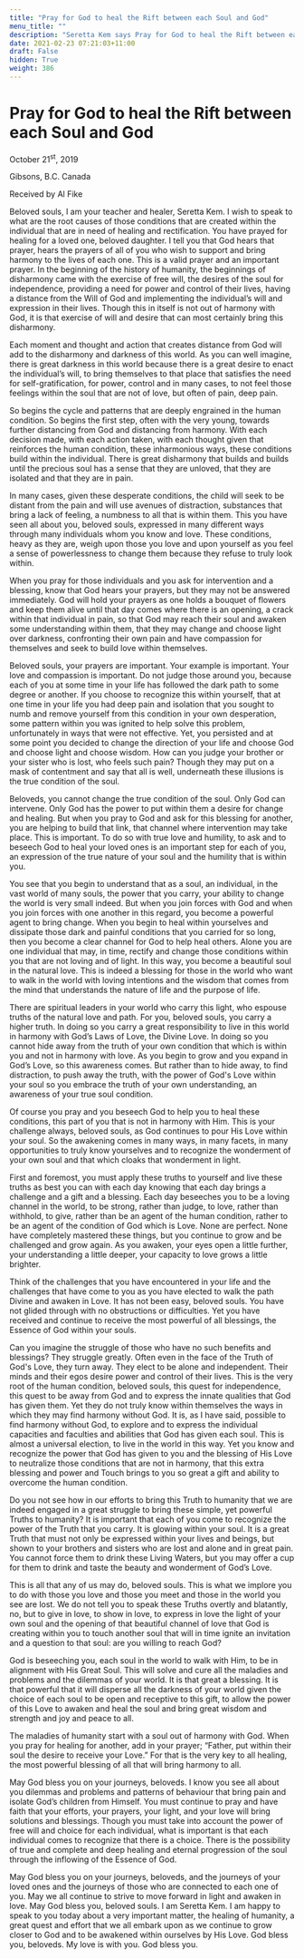 ```yaml
---
title: "Pray for God to heal the Rift between each Soul and God"
menu_title: ""
description: "Seretta Kem says Pray for God to heal the Rift between each Soul and God"
date: 2021-02-23 07:21:03+11:00
draft: False
hidden: True
weight: 386
---
```

# Pray for God to heal the Rift between each Soul and God

October 21<sup>st</sup>, 2019

Gibsons, B.C. Canada

Received by Al Fike


Beloved souls, I am your teacher and healer, Seretta Kem. I wish to speak to what are the root causes of those conditions that are created within the individual that are in need of healing and rectification. You have prayed for healing for a loved one, beloved daughter. I tell you that God hears that prayer, hears the prayers of all of you who wish to support and bring harmony to the lives of each one. This is a valid prayer and an important prayer. 
In the beginning of the history of humanity, the beginnings of disharmony came with the exercise of free will, the desires of the soul for independence, providing a need for power and control of their lives, having a distance from the Will of God and implementing the individual’s will and expression in their lives. Though this in itself is not out of harmony with God, it is that exercise of will and desire that can most certainly bring this disharmony. 

Each moment and thought and action that creates distance from God will add to the disharmony and darkness of this world. As you can well imagine, there is great darkness in this world because there is a great desire to enact the individual’s will, to bring themselves to that place that satisfies the need for self-gratification, for power, control and in many cases, to not feel those feelings within the soul that are not of love, but often of pain, deep pain. 

So begins the cycle and patterns that are deeply engrained in the human condition. So begins the first step, often with the very young, towards further distancing from God and distancing from harmony. With each decision made, with each action taken, with each thought given that reinforces the human condition, these inharmonious ways, these conditions build within the individual. There is great disharmony that builds and builds until the precious soul has a sense that they are unloved, that they are isolated and that they are in pain. 

In many cases, given these desperate conditions, the child will seek to be distant from the pain and will use avenues of distraction, substances that bring a lack of feeling, a numbness to all that is within them. This you have seen all about you, beloved souls, expressed in many different ways through many individuals whom you know and love. These conditions, heavy as they are, weigh upon those you love and upon yourself as you feel a sense of powerlessness to change them because they refuse to truly look within. 

When you pray for those individuals and you ask for intervention and a blessing, know that God hears your prayers, but they may not be answered immediately. God will hold your prayers as one holds a bouquet of flowers and keep them alive until that day comes where there is an opening, a crack within that individual in pain, so that God may reach their soul and awaken some understanding within them, that they may change and choose light over darkness, confronting their own pain and have compassion for themselves and seek to build love within themselves. 

Beloved souls, your prayers are important. Your example is important. Your love and compassion is important. Do not judge those around you, because each of you at some time in your life has followed the dark path to some degree or another. If you choose to recognize this within yourself, that at one time in your life you had deep pain and isolation that you sought to numb and remove yourself from this condition in your own desperation, some pattern within you was ignited to help solve this problem, unfortunately in ways that were not effective. Yet, you persisted and at some point you decided to change the direction of your life and choose God and choose light and choose wisdom. How can you judge your brother or your sister who is lost, who feels such pain? Though they may put on a mask of contentment and say that all is well, underneath these illusions is the true condition of the soul. 

Beloveds, you cannot change the true condition of the soul. Only God can intervene. Only God has the power to put within them a desire for change and healing. But when you pray to God and ask for this blessing for another, you are helping to build that link, that channel where intervention may take place. This is important. To do so with true love and humility, to ask and to beseech God to heal your loved ones is an important step for each of you, an expression of the true nature of your soul and the humility that is within you. 

You see that you begin to understand that as a soul, an individual, in the vast world of many souls, the power that you carry, your ability to change the world is very small indeed. But when you join forces with God and when you join forces with one another in this regard, you become a powerful agent to bring change. When you begin to heal within yourselves and dissipate those dark and painful conditions that you carried for so long, then you become a clear channel for God to help heal others. Alone you are one individual that may, in time, rectify and change those conditions within you that are not loving and of light. In this way, you become a beautiful soul in the natural love. This is indeed a blessing for those in the world who want to walk in the world with loving intentions and the wisdom that comes from the mind that understands the nature of life and the purpose of life. 

There are spiritual leaders in your world who carry this light, who espouse truths of the natural love and path. For you, beloved souls, you carry a higher truth. In doing so you carry a great responsibility to live in this world in harmony with God’s Laws of Love, the Divine Love. In doing so you cannot hide away from the truth of your own condition that which is within you and not in harmony with love. As you begin to grow and you expand in God’s Love, so this awareness comes. But rather than to hide away, to find distraction, to push away the truth, with the power of God's Love within your soul so you embrace the truth of your own understanding, an awareness of your true soul condition. 

Of course you pray and you beseech God to help you to heal these conditions, this part of you that is not in harmony with Him. This is your challenge always, beloved souls, as God continues to pour His Love within your soul. So the awakening comes in many ways, in many facets, in many opportunities to truly know yourselves and to recognize the wonderment of your own soul and that which cloaks that wonderment in light. 

First and foremost, you must apply these truths to yourself and live these truths as best you can with each day knowing that each day brings a challenge and a gift and a blessing. Each day beseeches you to be a loving channel in the world, to be strong, rather than judge, to love, rather than withhold, to give, rather than be an agent of the human condition, rather to be an agent of the condition of God which is Love. None are perfect. None have completely mastered these things, but you continue to grow and be challenged and grow again. As you awaken, your eyes open a little further, your understanding a little deeper, your capacity to love grows a little brighter. 

Think of the challenges that you have encountered in your life and the challenges that have come to you as you have elected to walk the path Divine and awaken in Love. It has not been easy, beloved souls. You have not glided through with no obstructions or difficulties. Yet you have received and continue to receive the most powerful of all blessings, the Essence of God within your souls. 

Can you imagine the struggle of those who have no such benefits and blessings? They struggle greatly. Often even in the face of the Truth of God's Love, they turn away. They elect to be alone and independent. Their minds and their egos desire power and control of their lives. This is the very root of the human condition, beloved souls, this quest for independence, this quest to be away from God and to express the innate qualities that God has given them. Yet they do not truly know within themselves the ways in which they may find harmony without God. It is, as I have said, possible to find harmony without God, to explore and to express the individual capacities and faculties and abilities that God has given each soul. This is almost a universal election, to live in the world in this way. Yet you know and recognize the power that God has given to you and the blessing of His Love to neutralize those conditions that are not in harmony, that this extra blessing and power and Touch brings to you so great a gift and ability to overcome the human condition. 

Do you not see how in our efforts to bring this Truth to humanity that we are indeed engaged in a great struggle to bring these simple, yet powerful Truths to humanity? It is important that each of you come to recognize the power of the Truth that you carry. It is glowing within your soul. It is a great Truth that must not only be expressed within your lives and beings, but shown to your brothers and sisters who are lost and alone and in great pain. You cannot force them to drink these Living Waters, but you may offer a cup for them to drink and taste the beauty and wonderment of God’s Love. 

This is all that any of us may do, beloved souls. This is what we implore you to do with those you love and those you meet and those in the world you see are lost. We do not tell you to speak these Truths overtly and blatantly, no, but to give in love, to show in love, to express in love the light of your own soul and the opening of that beautiful channel of love that God is creating within you to touch another soul that will in time ignite an invitation and a question to that soul: are you willing to reach God? 

God is beseeching you, each soul in the world to walk with Him, to be in alignment with His Great Soul. This will solve and cure all the maladies and problems and the dilemmas of your world. It is that great a blessing. It is that powerful that it will disperse all the darkness of your world given the choice of each soul to be open and receptive to this gift, to allow the power of this Love to awaken and heal the soul and bring great wisdom and strength and joy and peace to all. 

The maladies of humanity start with a soul out of harmony with God. When you pray for healing for another, add in your prayer; “Father, put within their soul the desire to receive your Love.” For that is the very key to all healing, the most powerful blessing of all that will bring harmony to all. 

May God bless you on your journeys, beloveds. I know you see all about you dilemmas and problems and patterns of behaviour that bring pain and isolate God’s children from Himself. You must continue to pray and have faith that your efforts, your prayers, your light, and your love will bring solutions and blessings. Though you must take into account the power of free will and choice for each individual, what is important is that each individual comes to recognize that there is a choice. There is the possibility of true and complete and deep healing and eternal progression of the soul through the inflowing of the Essence of God. 

May God bless you on your journeys, beloveds, and the journeys of your loved ones and the journeys of those who are connected to each one of you. May we all continue to strive to move forward in light and awaken in love. May God bless you, beloved souls. I am Seretta Kem. I am happy to speak to you today about a very important matter, the healing of humanity, a great quest and effort that we all embark upon as we continue to grow closer to God and to be awakened within ourselves by His Love. God bless you, beloveds. My love is with you. God bless you.